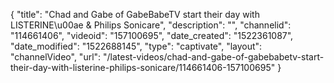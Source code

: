 {
    "title": "Chad and Gabe of GabeBabeTV start their day with LISTERINE\u00ae & Philips Sonicare",
    "description": "",
    "channelid": "114661406",
    "videoid": "157100695",
    "date_created": "1522361087",
    "date_modified": "1522688145",
    "type": "captivate",
    "layout": "channelVideo",
    "url": "\/latest-videos\/chad-and-gabe-of-gabebabetv-start-their-day-with-listerine-philips-sonicare\/114661406-157100695"
}